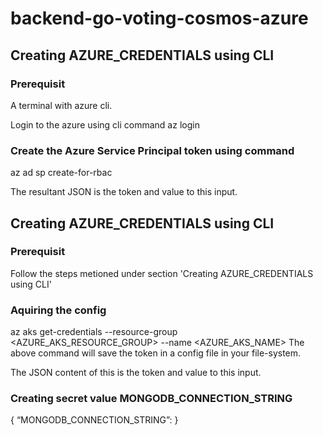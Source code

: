 # backend-go-voting-cosmos-azure

## Creating AZURE_CREDENTIALS using CLI

### Prerequisit 
A terminal with azure cli.

Login to the azure using cli command
az login

### Create the Azure Service Principal token using command
az ad sp create-for-rbac

The resultant JSON is the token and value to this input.

## Creating AZURE_CREDENTIALS using CLI

### Prerequisit 
Follow the steps metioned under section 'Creating AZURE_CREDENTIALS using CLI'

### Aquiring the config
az aks get-credentials --resource-group <AZURE_AKS_RESOURCE_GROUP> --name <AZURE_AKS_NAME>
The above command will save the token in a config file in your file-system.

The JSON content of this is the token and value to this input.

### Creating secret value MONGODB_CONNECTION_STRING

{ “MONGODB_CONNECTION_STRING”: <mongo-db-connection-string> }


